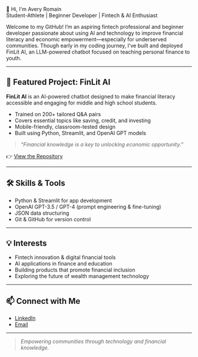 👋 Hi, I'm Avery Romain  
Student-Athlete | Beginner Developer | Fintech & AI Enthusiast  

Welcome to my GitHub! I’m an aspiring fintech professional and beginner developer passionate about using AI and technology to improve financial literacy and economic empowerment—especially for underserved communities. Though early in my coding journey, I’ve built and deployed FinLit AI, an LLM-powered chatbot focused on teaching personal finance to youth.

---

## 🧠 Featured Project: FinLit AI

**FinLit AI** is an AI-powered chatbot designed to make financial literacy accessible and engaging for middle and high school students.

- Trained on 200+ tailored Q&A pairs  
- Covers essential topics like saving, credit, and investing  
- Mobile-friendly, classroom-tested design  
- Built using Python, Streamlit, and OpenAI GPT models  

> _“Financial knowledge is a key to unlocking economic opportunity.”_

👉 [View the Repository](https://github.com/aromain222/FinLitLLM)

---

## 🛠️ Skills & Tools

- Python & Streamlit for app development  
- OpenAI GPT-3.5 / GPT-4 (prompt engineering & fine-tuning)  
- JSON data structuring  
- Git & GitHub for version control  

---

## 💡 Interests

- Fintech innovation & digital financial tools  
- AI applications in finance and education  
- Building products that promote financial inclusion  
- Exploring the future of wealth management technology  

---

## 📫 Connect with Me

- [LinkedIn](https://www.linkedin.com/in/averyromain)  
- [Email](mailto:Kingromain23@gmail.com)

---

> _Empowering communities through technology and financial knowledge._

